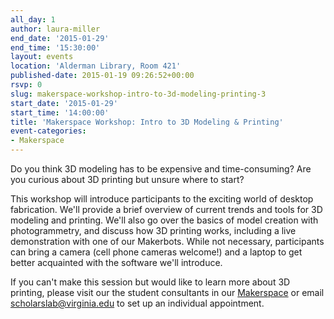 ```yaml
---
all_day: 1
author: laura-miller
end_date: '2015-01-29'
end_time: '15:30:00'
layout: events
location: 'Alderman Library, Room 421'
published-date: 2015-01-19 09:26:52+00:00
rsvp: 0
slug: makerspace-workshop-intro-to-3d-modeling-printing-3
start_date: '2015-01-29'
start_time: '14:00:00'
title: 'Makerspace Workshop: Intro to 3D Modeling & Printing'
event-categories:
- Makerspace
---
```


Do you think 3D modeling has to be expensive and time-consuming? Are you curious about 3D printing but unsure where to start?

This workshop will introduce participants to the exciting world of desktop fabrication. We'll provide a brief overview of current trends and tools for 3D modeling and printing. We'll also go over the basics of model creation with photogrammetry, and discuss how 3D printing works, including a live demonstration with one of our Makerbots. While not necessary, participants can bring a camera (cell phone cameras welcome!) and a laptop to get better acquainted with the software we'll introduce.

If you can't make this session but would like to learn more about 3D printing, please visit our the student consultants in our [Makerspace](http://scholarslab.org/makerspace/) or email [scholarslab@virginia.edu](mailto:scholarslab@virginia.edu) to set up an individual appointment.
